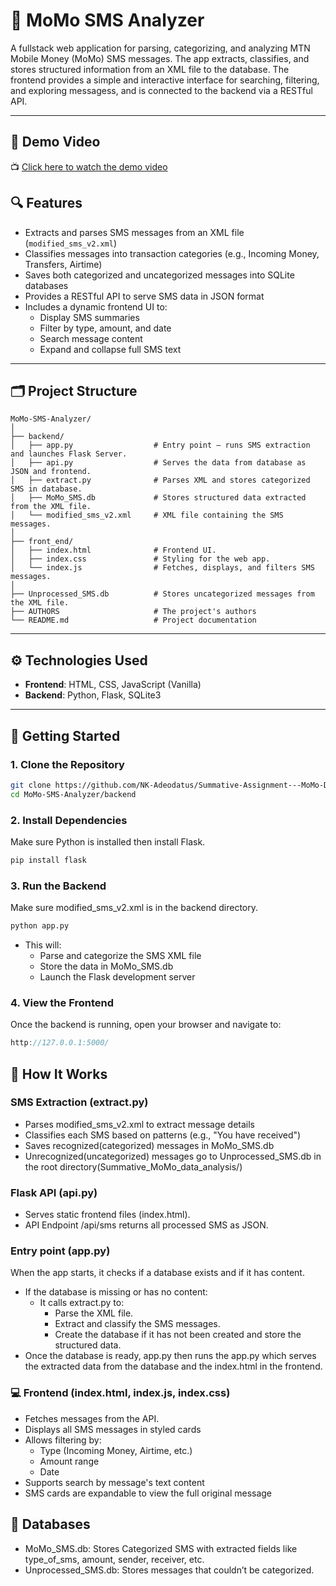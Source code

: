 # 📱 MoMo SMS Analyzer

A fullstack web application for parsing, categorizing, and analyzing MTN Mobile Money (MoMo) SMS messages. The app extracts, classifies, and stores structured information from an XML file to the database. The frontend provides a simple and interactive interface for searching, filtering, and exploring messagess, and is connected to the backend via a RESTful API.

---

## 🎥 Demo Video

📺 [Click here to watch the demo video](https://drive.google.com/file/d/1KuVDoGY9mzj8HxNOxjrpeC9-MWkzHLYa/view?usp=sharing)

## 🔍 Features

- Extracts and parses SMS messages from an XML file (`modified_sms_v2.xml`)
- Classifies messages into transaction categories (e.g., Incoming Money, Transfers, Airtime)
- Saves both categorized and uncategorized messages into SQLite databases
- Provides a RESTful API to serve SMS data in JSON format
- Includes a dynamic frontend UI to:
  - Display SMS summaries
  - Filter by type, amount, and date
  - Search message content
  - Expand and collapse full SMS text

---

## 🗂️ Project Structure

```text
MoMo-SMS-Analyzer/
│
├── backend/
│   ├── app.py                  # Entry point – runs SMS extraction and launches Flask Server.
│   ├── api.py                  # Serves the data from database as JSON and frontend.
│   ├── extract.py              # Parses XML and stores categorized SMS in database.
│   ├── MoMo_SMS.db             # Stores structured data extracted from the XML file.
│   └── modified_sms_v2.xml     # XML file containing the SMS messages.
│
├── front_end/
│   ├── index.html              # Frontend UI.
│   ├── index.css               # Styling for the web app.
│   └── index.js                # Fetches, displays, and filters SMS messages.
│
├── Unprocessed_SMS.db          # Stores uncategorized messages from the XML file.
├── AUTHORS                     # The project's authors
└── README.md                   # Project documentation
```


---

## ⚙️ Technologies Used

- **Frontend**: HTML, CSS, JavaScript (Vanilla)
- **Backend**: Python, Flask, SQLite3

---

## 🚀 Getting Started

### 1. Clone the Repository

```bash
git clone https://github.com/NK-Adeodatus/Summative-Assignment---MoMo-Data-Analysis
cd MoMo-SMS-Analyzer/backend
```
### 2. Install Dependencies
Make sure Python is installed then install Flask.
```bash
pip install flask
```
### 3. Run the Backend
Make sure modified_sms_v2.xml is in the backend directory.
```bash
python app.py
```

- This will:
    - Parse and categorize the SMS XML file
    - Store the data in MoMo_SMS.db
    - Launch the Flask development server

### 4. View the Frontend
Once the backend is running, open your browser and navigate to:
```cpp
http://127.0.0.1:5000/
```

## 🔧 How It Works
### SMS Extraction (extract.py)

- Parses modified_sms_v2.xml to extract message details
- Classifies each SMS based on patterns (e.g., "You have received")
- Saves recognized(categorized) messages in MoMo_SMS.db
- Unrecognized(uncategorized) messages go to Unprocessed_SMS.db in the root directory(Summative_MoMo_data_analysis/)

### Flask API (api.py)

- Serves static frontend files (index.html).
- API Endpoint /api/sms returns all processed SMS as JSON.

### Entry point (app.py)

When the app starts, it checks if a database exists and if it has content.
- If the database is missing or has no content:
    - It calls extract.py to:
        - Parse the XML file.
        - Extract and classify the SMS messages.
        - Create the database if it has not been created and store the structured data.
- Once the database is ready, app.py then runs the app.py which serves the extracted data from the database and the index.html in the frontend.

### 💻 Frontend (index.html, index.js, index.css)

- Fetches messages from the API.
- Displays all SMS messages in styled cards
- Allows filtering by:
    - Type (Incoming Money, Airtime, etc.)
    - Amount range
    - Date
- Supports search by message's text content
- SMS cards are expandable to view the full original message

## 📂 Databases

- MoMo_SMS.db: Stores Categorized SMS with extracted fields like type_of_sms, amount, sender, receiver, etc.
- Unprocessed_SMS.db: Stores messages that couldn’t be categorized.
